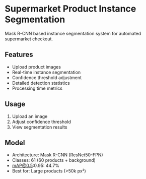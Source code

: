 # Supermarket Product Instance Segmentation

Mask R-CNN based instance segmentation system for automated supermarket checkout.

## Features
- Upload product images
- Real-time instance segmentation
- Confidence threshold adjustment
- Detailed detection statistics
- Processing time metrics

## Usage
1. Upload an image
2. Adjust confidence threshold
3. View segmentation results

## Model
- Architecture: Mask R-CNN (ResNet50-FPN)
- Classes: 61 (60 products + background)
- mAP@0.5:0.95: 44.7%
- Best for: Large products (>50k px²)
